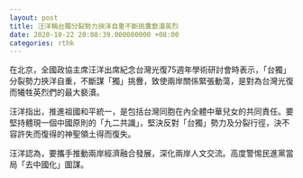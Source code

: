 ```yaml
---
layout: post
title: 汪洋稱台獨分裂勢力挾洋自重不斷挑釁褻瀆英烈
date: 2020-10-22 20:08:39.000000000 +08:00
categories: rthk
---
```


在北京，全國政協主席汪洋出席紀念台灣光復75週年學術研討會時表示，「台獨」分裂勢力挾洋自重，不斷謀「獨」挑釁，致使兩岸關係緊張動蕩，是對為台灣光復而犧牲英烈們的最大褻瀆。

汪洋指出，推進祖國和平統一，是包括台灣同胞在內全體中華兒女的共同責任。要堅持體現一個中國原則的「九二共識」，堅決反對「台獨」勢力及分裂行徑，決不容許失而復得的神聖領土得而復失。

汪洋認為，要攜手推動兩岸經濟融合發展，深化兩岸人文交流。高度警惕民進黨當局「去中國化」圖謀。
